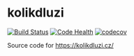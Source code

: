 # kolikdluzi

[![Build Status](https://travis-ci.org/nijel/kolikdluzi.svg?branch=master)](https://travis-ci.org/nijel/kolikdluzi)
[![Code Health](https://landscape.io/github/nijel/kolikdluzi/master/landscape.svg?style=flat)](https://landscape.io/github/nijel/kolikdluzi/master)
[![codecov](https://codecov.io/gh/nijel/kolikdluzi/branch/master/graph/badge.svg)](https://codecov.io/gh/nijel/kolikdluzi)

Source code for https://kolikdluzi.cz/
